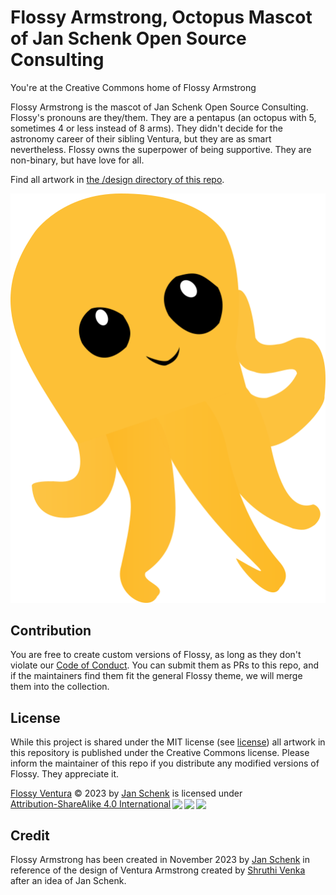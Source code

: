 # Flossy Armstrong, Octopus Mascot of Jan Schenk Open Source Consulting
You're at the Creative Commons home of Flossy Armstrong

Flossy Armstrong is the mascot of Jan Schenk Open Source Consulting. Flossy's pronouns are they/them. They are a pentapus (an octopus with 5, sometimes 4 or less instead of 8 arms). They didn't decide for the astronomy career of their sibling Ventura, but they are as smart nevertheless. Flossy owns the superpower of being supportive. They are non-binary, but have love for all.

Find all artwork in [the /design directory of this repo](/designs/).

![](https://github.com/jansche/flossy-armstrong/blob/main/design/flossy_armstrong.png)

## Contribution
You are free to create custom versions of Flossy, as long as they don't violate our [Code of Conduct](CODE_OF_CONDUCT.md). You can submit them as PRs to this repo, and if the maintainers find them fit the general Flossy theme, we will merge them into the collection.

## License
While this project is shared under the MIT license (see [license](./LICENSE)) all artwork in this repository is published under the Creative Commons license.
Please inform the maintainer of this repo if you distribute any modified versions of Flossy. They appreciate it.

<p xmlns:cc="http://creativecommons.org/ns#" xmlns:dct="http://purl.org/dc/terms/"><a property="dct:title" rel="cc:attributionURL" href="https://github.com/jansche/flossy-armstrong">Flossy Ventura</a> © 2023 by <a rel="cc:attributionURL dct:creator" property="cc:attributionName" href="https://github.com/jansche">Jan Schenk</a> is licensed under <a href="http://creativecommons.org/licenses/by-sa/4.0/?ref=chooser-v1" target="_blank" rel="license noopener noreferrer" style="display:inline-block;">Attribution-ShareAlike 4.0 International<img style="height:22px!important;margin-left:3px;vertical-align:text-bottom;" src="https://mirrors.creativecommons.org/presskit/icons/cc.svg?ref=chooser-v1"><img style="height:22px!important;margin-left:3px;vertical-align:text-bottom;" src="https://mirrors.creativecommons.org/presskit/icons/by.svg?ref=chooser-v1"><img style="height:22px!important;margin-left:3px;vertical-align:text-bottom;" src="https://mirrors.creativecommons.org/presskit/icons/sa.svg?ref=chooser-v1"></a></p>

## Credit
Flossy Armstrong has been created in November 2023 by [Jan Schenk](https://github.com/jansche) in reference of the design of Ventura Armstrong created by [Shruthi Venka](https://www.linkedin.com/in/shruthivee/) after an idea of Jan Schenk.
